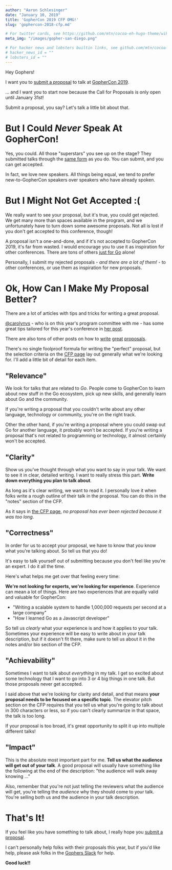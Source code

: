 ```yaml
---
author: "Aaron Schlesinger"
date: "January 10, 2019"
title: 'GopherCon 2019 CFP OMG!'
slug: 'gophercon-2018-cfp.md'

# For twitter cards, see https://github.com/mtn/cocoa-eh-hugo-theme/wiki/Twitter-cards
meta_img: "/images/gopher-san-diego.png"

# For hacker news and lobsters builtin links, see github.com/mtn/cocoa-eh-hugo-theme/wiki/Social-Links
# hacker_news_id = ""
# lobsters_id = ""
---
```


Hey Gophers!

I want you to [submit a proposal](https://www.papercall.io/gophercon-2019) to talk at [GopherCon 2019](https://www.gophercon.com/home).

... and I want you to start now because the Call for Proposals is only open until January 31st!

Submit a proposal, you say? Let's talk a little bit about that.

# But I Could _Never_ Speak At GopherCon!

Yes, you could. All those "superstars" you see up on the stage? They submitted talks through the [same form](https://www.papercall.io/gophercon-2019) as you do. You can submit, and you can get accepted.

In fact, we love new speakers. All things being equal, we tend to prefer new-to-GopherCon speakers over speakers who have already spoken.

# But I Might Not Get Accepted :(

We really want to see your proposal, but it's true, you could get rejected. We get many more than spaces available in the program, and we unfortunately have to turn down some awesome proposals. Not all is lost if you don't get accepted to this conference, though!

A proposal isn't a one-and-done, and if it's not accepted to GopherCon 2019, it's far from wasted. I would encourage you to use it as inspiration for other conferences. There are tons of others [just for Go](https://github.com/golang/go/wiki/Conferences) alone!

Personally, I submit my rejected proposals - _and there are a lot of them!_ - to other conferences, or use them as inspiration for new proposals.

# Ok, How Can I Make My Proposal Better?

There are a lot of articles with tips and tricks for writing a great proposal.

[@carolynvs](https://twitter.com/carolynvs) - who is on this year's program committee with me - has some great tips tailored for this year's conference in [her post](https://carolynvanslyck.com/blog/2018/12/talk-at-gophercon/).

There are also tons of other posts on how to [write](https://medium.com/@fox/how-to-write-a-successful-conference-proposal-4461509d3e32) [great](https://dave.cheney.net/2017/02/12/how-to-write-a-successful-conference-proposal) [proposals](http://russolsen.com/articles/2012/06/21/acing-the-technical-talk-getting-your-proposal-through-the-door.html).

There's no single foolproof formula for writing the "perfect" proposal, but the selection criteria on the [CFP page](https://www.papercall.io/gophercon-2019) lay out generally what we're looking for. I'll add a little bit of detail for each item.

## "Relevance"

We look for talks that are related to _Go_. People come to GopherCon to learn about new stuff in the Go ecosystem, pick up new skills, and generally learn about Go and the community.

If you're writing a proposal that you couldn't write about any other language, technology or community, you're on the right track.

Other the other hand, if you're writing a proposal where you could swap out Go for another language, it probably won't be accepted. If you're writing a proposal that's not related to programming or technology, it almost certainly won't be accepted.

## "Clarity"

Show us you've thought through what you want to say in your talk. We want to see it in clear, detailed writing. I want to really stress this part. **Write down everything you plan to talk about**.

As long as it's clear writing, we want to read it. I personally love it when folks write a rough outline of their talk in the proposal. You can do this in the "notes" section of the CFP.

As it says in [the CFP page](https://www.papercall.io/gophercon-2019), _no proposal has ever been rejected because it was too long_.

## "Correctness"

In order for us to accept your proposal, we have to know that _you_ know what you're talking about. So tell us that you do!

It's easy to talk yourself out of submitting because you don't feel like you're an expert. I do it all the time.

Here's what helps me get over that feeling every time:

**We're not looking for experts, we're looking for experience**. Experience can mean a lot of things. Here are two experiences that are equally valid and valuable for GopherCon:

- "Writing a scalable system to handle 1,000,000 requests per second at a large company"
- "How I learned Go as a Javascript developer"

So tell us _clearly_ what your experience is and how it applies to your talk. Sometimes your experience will be easy to write about in your talk description, but if it doesn't fit there, make sure to tell us about it in the notes and/or bio section of the CFP.

## "Achievability"

Sometimes I want to talk about _everything_ in my talk. I get so excited about some technology that I want to go into 3 or 4 big things in one talk. But those proposals never get accepted.

I said above that we're looking for clarity and detail, and that means **your proposal needs to be focused on a specific topic**. The elevator pitch section on the CFP requires that you tell us what you're going to talk about in 300 characters or less, so if you can't clearly summarize in that space, the talk is too long.

If your proposal is too broad, it's great opportunity to split it up into multiple different talks!

## "Impact"

This is the absolute most important part for me. **Tell us what the audience will get out of your talk**. A good proposal will usually have something like the following at the end of the description: "the audience will walk away knowing ..."

Also, remember that you're not just telling the reviewers what the audience will get, you're telling the _audience_ why they should come to your talk. You're selling both us and the audience in your talk description.

# That's It!

If you feel like you have something to talk about, I really hope you [submit a proposal](https://www.papercall.io/gophercon-2019).

I can't personally help folks with their proposals this year, but if you'd like help, please ask folks in the [Gophers Slack](https://invite.slack.golangbridge.org/) for help.

**Good luck!!**